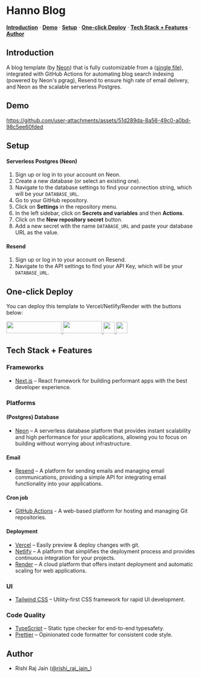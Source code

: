 # Hanno Blog

<p>
  <a href="#introduction"><strong>Introduction</strong></a> ·
  <a href="#demo"><strong>Demo</strong></a> ·
  <a href="#setup"><strong>Setup</strong></a> ·
  <a href="#one-click-deploy"><strong>One-click Deploy</strong></a> ·
  <a href="#tech-stack--features"><strong>Tech Stack + Features</strong></a> ·
  <a href="#author"><strong>Author</strong></a>
</p>

## Introduction

A blog template (by [Neon](https://neon.tech)) that is fully customizable from a ([single file](./lib/config.ts)), integrated with GitHub Actions for automating blog search indexing (powered by Neon's pgrag), Resend to ensure high rate of email delivery, and Neon as the scalable serverless Postgres.

## Demo

https://github.com/user-attachments/assets/51d289da-8a56-49c0-a0bd-98c5ee60fded

## Setup

#### Serverless Postgres (Neon)

1. Sign up or log in to your account on Neon.
2. Create a new database (or select an existing one).
3. Navigate to the database settings to find your connection string, which will be your `DATABASE_URL`.
4. Go to your GitHub repository.
5. Click on **Settings** in the repository menu.
6. In the left sidebar, click on **Secrets and variables** and then **Actions**.
7. Click on the **New repository secret** button.
8. Add a new secret with the name `DATABASE_URL` and paste your database URL as the value.

#### Resend

1. Sign up or log in to your account on Resend.
2. Navigate to the API settings to find your API Key, which will be your `DATABASE_URL`.

## One-click Deploy

You can deploy this template to Vercel/Netlify/Render with the buttons below:

<div>
    <a target="_blank" href="https://deploy.workers.cloudflare.com/?url=https://github.com/neondatabase-labs/hanno-blog">
        <img src="https://deploy.workers.cloudflare.com/button" width="146.4" height="31.2" />
    </a>
    <a href="https://vercel.com/new/clone?repository-url=https://github.com/neondatabase-labs/hanno-blog&env=DATABASE_URL,RESEND_API_KEY" target="_blank">
        <img src="https://vercel.com/button" width="103" height="32" />
    </a>
    <a href="https://app.netlify.com/start/deploy?repository=https://github.com/neondatabase-labs/hanno-blog#DATABASE_URL&RESEND_API_KEY" target="_blank">
        <img src="https://www.netlify.com/img/deploy/button.svg" width="179" height="32" style="height: 30px; width: auto;" />
    </a>
    <a href="https://render.com/deploy?repo=https://github.com/neondatabase-labs/hanno-blog" target="_blank">
        <img src="https://render.com/images/deploy-to-render-button.svg" width="153" height="40" style="height: 30px; width: auto;" />
    </a>
</div>

## Tech Stack + Features

### Frameworks

- [Next.js](https://nextjs.org/) – React framework for building performant apps with the best developer experience.

### Platforms

#### (Postgres) Database

- [Neon](https://neon.tech) – A serverless database platform that provides instant scalability and high performance for your applications, allowing you to focus on building without worrying about infrastructure.

#### Email

- [Resend](https://resend.com) – A platform for sending emails and managing email communications, providing a simple API for integrating email functionality into your applications.

#### Cron job

- [GitHub Actions](https://github.com/) - A web-based platform for hosting and managing Git repositories.

#### Deployment

- [Vercel](https://vercel.com/) – Easily preview & deploy changes with git.
- [Netlify](https://netlify.com/) – A platform that simplifies the deployment process and provides continuous integration for your projects.
- [Render](https://render.com/) – A cloud platform that offers instant deployment and automatic scaling for web applications.

### UI

- [Tailwind CSS](https://tailwindcss.com/) – Utility-first CSS framework for rapid UI development.

### Code Quality

- [TypeScript](https://www.typescriptlang.org/) – Static type checker for end-to-end typesafety.
- [Prettier](https://prettier.io/) – Opinionated code formatter for consistent code style.

## Author

- Rishi Raj Jain ([@rishi_raj_jain_](https://twitter.com/rishi_raj_jain_))
